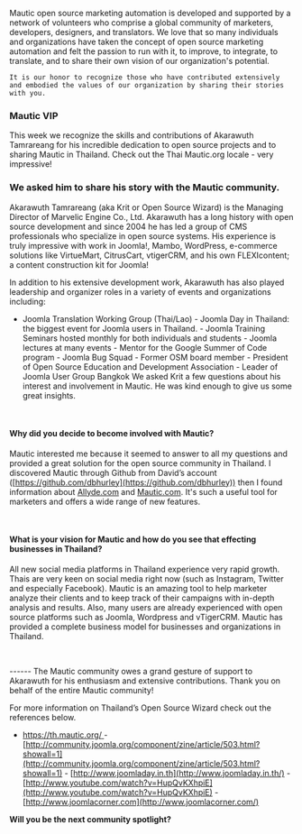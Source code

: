 Mautic open source marketing automation is developed and supported by a network of volunteers who comprise a global community of marketers, developers, designers, and translators. We love that so many individuals and organizations have taken the concept of open source marketing automation and felt the passion to run with it, to improve, to integrate, to translate, and to share their own vision of our organization's potential.  

    It is our honor to recognize those who have contributed extensively and embodied the values of our organization by sharing their stories with you. 
### Mautic VIP
 This week we recognize the skills and contributions of Akarawuth Tamrareang for his incredible dedication to open source projects and to sharing Mautic in Thailand. Check out the Thai Mautic.org locale - very impressive!  

 
### We asked him to share his story with the Mautic community.
 Akarawuth Tamrareang (aka Krit or Open Source Wizard) is the Managing Director of Marvelic Engine Co., Ltd. Akarawuth has a long history with open source development and since 2004 he has led a group of CMS professionals who specialize in open source systems. His experience is truly impressive with work in Joomla!, Mambo, WordPress, e-commerce solutions like VirtueMart, CitrusCart, vtigerCRM, and his own FLEXIcontent; a content construction kit for Joomla!  

 In addition to his extensive development work, Akarawuth has also played leadership and organizer roles in a variety of events and organizations including:  

 
 - Joomla Translation Working Group (Thai/Lao) - Joomla Day in Thailand: the biggest event for Joomla users in Thailand. - Joomla Training Seminars hosted monthly for both individuals and students - Joomla lectures at many events - Mentor for the Google Summer of Code program - Joomla Bug Squad - Former OSM board member - President of Open Source Education and Development Association - Leader of Joomla User Group Bangkok 
 We asked Krit a few questions about his interest and involvement in Mautic. He was kind enough to give us some great insights.  

    

 
#### Why did you decide to become involved with Mautic?
 Mautic interested me because it seemed to answer to all my questions and provided a great solution for the open source community in Thailand. I discovered Mautic through Github from David’s account ([https://github.com/dbhurley](https://github.com/dbhurley)) then I found information about [Allyde.com](https://allyde.com) and [Mautic.com](https://mautic.com). It's such a useful tool for marketers and offers a wide range of new features.  

    

 
#### What is your vision for Mautic and how do you see that effecting businesses in Thailand?
 All new social media platforms in Thailand experience very rapid growth. Thais are very keen on social media right now (such as Instagram, Twitter and especially Facebook). Mautic is an amazing tool to help marketer analyze their clients and to keep track of their campaigns with in-depth analysis and results. Also, many users are already experienced with open source platforms such as Joomla, Wordpress and vTigerCRM. Mautic has provided a complete business model for businesses and organizations in Thailand.  

    

 ------ The Mautic community owes a grand gesture of support to Akarawuth for his enthusiasm and extensive contributions. Thank you on behalf of the entire Mautic community!  

 For more information on Thailand’s Open Source Wizard check out the references below.  

 
 - [https://th.mautic.org/ ](https://th.mautic.org/) - [http://community.joomla.org/component/zine/article/503.html?showall=1](http://community.joomla.org/component/zine/article/503.html?showall=1) - [http://www.joomladay.in.th](http://www.joomladay.in.th/) - [http://www.youtube.com/watch?v=HupQvKXhpiE](http://www.youtube.com/watch?v=HupQvKXhpiE) - [http://www.joomlacorner.com](http://www.joomlacorner.com/) 
   

 **Will you be the next community spotlight?**